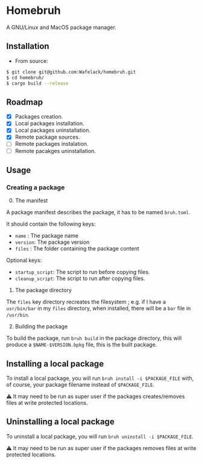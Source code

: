 # Homebruh

A GNU/Linux and MacOS package manager.

## Installation

- From source:

```bash
$ git clone git@github.com:Wafelack/homebruh.git
$ cd homebruh/
$ cargo build --release
```

## Roadmap

- [x] Packages creation.
- [x] Local packages installation.
- [x] Local packages uninstallation.
- [x] Remote package sources.
- [ ] Remote packages instalation.
- [ ] Remote pacakges uninstallation.

## Usage

### Creating a package

0. The manifest

A package manifest describes the package, it has to be named `bruh.toml`.

It should contain the following keys:

- `name`   : The package name
- `version`: The package version
- `files`  : The folder containing the package content

Optional keys:

- `startup_script`: The script to run before copying files.
- `cleanup_script`: The script to run after copying files.

1. The package directory

The `files` key directory recreates the filesystem ; e.g. if I have a `usr/bin/bar` in my `files` directory, when installed, there will be a `bar` file in `/usr/bin`.

2. Building the package

To build the package, run `bruh build` in the package directory, this will produce a `$NAME-$VERSION.bpkg` file, this is the built package.

## Installing a local package

To install a local package, you will run `bruh install -i $PACKAGE_FILE` with, of course, your package filename instead of `$PACKAGE_FILE`.

:warning: It may need to be run as super user if the packages creates/removes files at write protected locations.

## Uninstalling a local package

To uninstall a local package, you will run `bruh uninstall -i $PACKAGE_FILE`.

:warning: It may need to be run as super user if the packages removes files at write protected locations.